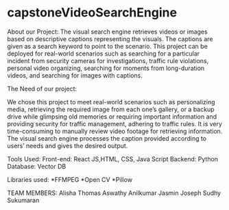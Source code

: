 # capstoneVideoSearchEngine
About our Project:
The visual search engine retrieves videos or images based on descriptive captions representing the visuals. The captions are given as a search keyword to point to the scenario. This project can be deployed for real-world scenarios such as searching for a particular incident from security cameras for investigations, traffic rule violations, personal video organizing, searching for moments from long-duration videos, and searching for images with captions.


The Need of our project:
     
We chose this project to meet real-world scenarios such as personalizing media, retrieving the required image from each one’s gallery, or a backup drive while glimpsing old memories or requiring important information and providing security for traffic management, adhering to traffic rules. It is very time-consuming to manually review video footage for retrieving information. The visual search engine processes the caption provided according to users’ needs and gives the desired output.



Tools Used:
Front-end: React JS,HTML, CSS, Java Script
Backend: Python
Database: Vector DB


Libraries used:
*FFMPEG
*Open CV
*Pillow 




TEAM MEMBERS:
Alisha Thomas
Aswathy Anilkumar
Jasmin Joseph
Sudhy Sukumaran
